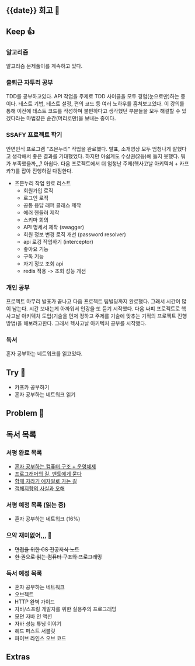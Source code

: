 ## {{date}} 회고 💬


## Keep 👍
### 알고리즘
알고리즘 문제풀이를 계속하고 있다.

### 출퇴근 자투리 공부
TDD를 공부하고있다. API 작업을 주제로 TDD 사이클을 모두 경험(눈으로만)하는 중이다. 테스트 기법, 테스트 설정, 편의 코드 등 여러 노하우를 훔쳐보고있다. 이 강의를 통해 이전에 테스트 코드를 작성하며 불편하다고 생각했던 부분들을 모두 해결할 수 있겠다라는 마법같은 순간(머리로만)을 보내는 중이다.

### SSAFY 프로젝트 학기
안면인식 프로그램 "즈믄누리" 작업을 완료했다. 발표, 소개영상 모두 엄청나게 잘했다고 생각해서 좋은 결과를 기대했었다. 하지만 아쉽게도 수상권(2등)에 들지 못했다. 뭐가 부족했을까,,,? 아쉽다. 다음 프로젝트에서 더 엄청난 주제(헥사고날 아키텍처 + 카프카?)를 잡아 진행하길 다짐한다.

- 즈믄누리 작업 완료 리스트
	- 회원가입 로직
	- 로그인 로직
	- 공통 응답 래퍼 클래스 제작
	- 에러 핸들러 제작
	- 스키마 회의
	- API 명세서 제작 (swagger)
	- 회원 정보 변경 로직 개선 (password resolver)
	- api 로깅 작업하기 (interceptor)
	- 좋아요 기능
	- 구독 기능
	- 자기 정보 조회 api
	- redis 적용 -> 조회 성능 개선


### 개인 공부
프로젝트 마무리 발표가 끝나고 다음 프로젝트 팀빌딩까지 완료했다. 그래서 시간이 많이 남는다. 시간 보내는게 아까워서 인강을 또 듣기 시작했다. 다음 싸피 프로젝트로 헥사고날 아키텍처 도입(기술을 먼저 정하고 주제를 기술에 맞추는 기적의 프로젝트 진행 방법)을 해보려고한다. 그래서 헥사고날 아키텍처 공부를 시작했다.

### 독서
혼자 공부하는 네트워크를 읽고있다.

## Try 🧚
- 카프카 공부하기
- 혼자 공부하는 네트워크 읽기

## Problem 🤢


## 독서 목록

### 서평 완료 목록
- [혼자 공부하는 컴퓨터 구조 + 운영체제](https://velog.io/@regular_jk_kim/혼자-공부하는-컴퓨터-구조-운영체제-를-읽고)
- [프로그래머의 길, 멘토에게 묻다](https://velog.io/@regular_jk_kim/프로그래머의-길-멘토에게-묻다-를-읽고-24jpq345)
- [함께 자라기 애자일로 가는 길](https://velog.io/@regular_jk_kim/함께-자라기-를-읽고)
- [객체지향의 사실과 오해](https://velog.io/@regular_jk_kim/객체지향의-사실과-오해-를-읽고)

### 서평 예정 목록 (읽는 중) 
- 혼자 공부하는 네트워크 (16%)

### 으악 재미없어,,, 🤪
- ~~면접을 위한 CS 전공지식 노트~~
- ~~한 권으로 읽는 컴퓨터 구조와 프로그래밍~~

### 독서 예정 목록
- 혼자 공부하는 네트워크
- 오브젝트
- HTTP 완벽 가이드
- 자바/스프링 개발자를 위한 실용주의 프로그래밍
- 모던 자바 인 액션
- 자바 성능 튜닝 이야기 
- 헤드 퍼스트 서블릿
- 파이브 라인스 오브 코드

## Extras